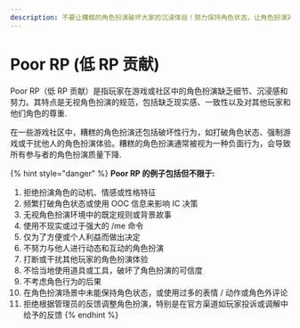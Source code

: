 ```yaml
---
description: 不要让糟糕的角色扮演破坏大家的沉浸体验！努力保持角色状态，让角色扮演对所有人来说都更加愉快！
---
```


# Poor RP (低 RP 贡献)

Poor RP（低 RP 贡献）是指玩家在游戏或社区中的角色扮演缺乏细节、沉浸感和努力。其特点是无视角色扮演的规范，包括缺乏现实感、一致性以及对其他玩家和他们角色的尊重.

在一些游戏社区中，糟糕的角色扮演还包括破坏性行为，如打破角色状态、强制游戏或干扰他人的角色扮演体验。糟糕的角色扮演通常被视为一种负面行为，会导致所有参与者的角色扮演质量下降.

{% hint style="danger" %}
**Poor RP 的例子包括但不限于:**

1. 拒绝扮演角色的动机、情感或性格特征
2. 频繁打破角色状态或使用 OOC 信息来影响 IC 决策
3. 无视角色扮演环境中的既定规则或背景故事
4. 使用不现实或过于强大的 /me 命令
5. 仅为了方便或个人利益而做出决定
6. 不努力与他人进行动态和互动的角色扮演
7. 打断或干扰其他玩家的角色扮演体验
8. 不恰当地使用道具或工具，破坏了角色扮演的可信度
9. 不考虑角色行为的后果
10. 在角色扮演场景中未能保持角色状态，或使用过多的表情 / 动作或角色外评论
11. 拒绝根据管理员的反馈调整角色扮演，特别是在官方渠道如玩家投诉或调解中给予的反馈
{% endhint %}
